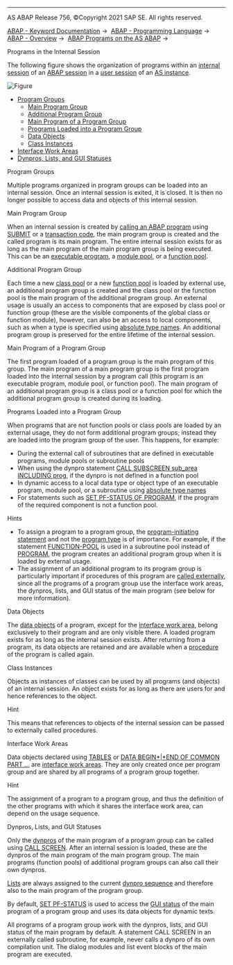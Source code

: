  

* * *

AS ABAP Release 756, ©Copyright 2021 SAP SE. All rights reserved.

[ABAP - Keyword Documentation](javascript:call_link\('abenabap.htm'\)) →  [ABAP - Programming Language](javascript:call_link\('abenabap_reference.htm'\)) →  [ABAP - Overview](javascript:call_link\('abenabap_oview.htm'\)) →  [ABAP Programs on the AS ABAP](javascript:call_link\('abenorganization_of_modules.htm'\)) → 

Programs in the Internal Session

The following figure shows the organization of programs within an [internal session](javascript:call_link\('abeninternal_session_glosry.htm'\) "Glossary Entry") of an [ABAP session](javascript:call_link\('abenabap_session_glosry.htm'\) "Glossary Entry") in a [user session](javascript:call_link\('abenuser_session_glosry.htm'\) "Glossary Entry") of an [AS instance](javascript:call_link\('abenas_instance_glosry.htm'\) "Glossary Entry").

![Figure](bdoc_memory2.gif)

-   [Program Groups](#@@ITOC@@ABENINTERNAL_SESSION_1)
    -   [Main Program Group](#@@ITOC@@ABENINTERNAL_SESSION_2)
    -   [Additional Program Group](#@@ITOC@@ABENINTERNAL_SESSION_3)
    -   [Main Program of a Program Group](#@@ITOC@@ABENINTERNAL_SESSION_4)
    -   [Programs Loaded into a Program Group](#@@ITOC@@ABENINTERNAL_SESSION_5)
    -   [Data Objects](#@@ITOC@@ABENINTERNAL_SESSION_6)
    -   [Class Instances](#@@ITOC@@ABENINTERNAL_SESSION_7)
-   [Interface Work Areas](#@@ITOC@@ABENINTERNAL_SESSION_8)
-   [Dynpros, Lists, and GUI Statuses](#@@ITOC@@ABENINTERNAL_SESSION_9)

Program Groups

Multiple programs organized in program groups can be loaded into an internal session. Once an internal session is exited, it is closed. It is then no longer possible to access data and objects of this internal session.

Main Program Group

When an internal session is created by [calling an ABAP program](javascript:call_link\('abenabap_program_call.htm'\)) using [SUBMIT](javascript:call_link\('abapsubmit.htm'\)) or a [transaction code](javascript:call_link\('abentransaction_code_glosry.htm'\) "Glossary Entry"), the main program group is created and the called program is its main program. The entire internal session exists for as long as the main program of the main program group is being executed. This can be an [executable program](javascript:call_link\('abenexecutable_program_glosry.htm'\) "Glossary Entry"), a [module pool](javascript:call_link\('abenmodul_pool_glosry.htm'\) "Glossary Entry"), or a [function pool](javascript:call_link\('abenfunction_pool_glosry.htm'\) "Glossary Entry").

Additional Program Group

Each time a new [class pool](javascript:call_link\('abenclass_pool_glosry.htm'\) "Glossary Entry") or a new [function pool](javascript:call_link\('abenfunction_pool_glosry.htm'\) "Glossary Entry") is loaded by external use, an additional program group is created and the class pool or the function pool is the main program of the additional program group. An external usage is usually an access to components that are exposed by class pool or function group (these are the visible components of the global class or function module), however, can also be an access to local components, such as when a type is specified using [absolute type names](javascript:call_link\('abenabsolute_typename_glosry.htm'\) "Glossary Entry"). An additional program group is preserved for the entire lifetime of the internal session.

Main Program of a Program Group

The first program loaded of a program group is the main program of this group. The main program of a main program group is the first program loaded into the internal session by a program call (this program is an executable program, module pool, or function pool). The main program of an additional program group is a class pool or a function pool for which the additional program group is created during its loading.

Programs Loaded into a Program Group

When programs that are not function pools or class pools are loaded by an external usage, they do not form additional program groups; instead they are loaded into the program group of the user. This happens, for example:

-   During the external call of subroutines that are defined in executable programs, module pools or subroutine pools
-   When using the dynpro statement [CALL SUBSCREEN sub\_area INCLUDING prog](javascript:call_link\('dynpcall.htm'\)), if the dynpro is not defined in a function pool
-   In dynamic access to a local data type or object type of an executable program, module pool, or a subroutine using [absolute type names](javascript:call_link\('abenabsolute_typename_glosry.htm'\) "Glossary Entry")
-   For statements such as [SET PF-STATUS OF PROGRAM](javascript:call_link\('abapset_pf-status_dynpro.htm'\)), if the program of the required component is not a function pool.

Hints

-   To assign a program to a program group, the [program-initiating statement](javascript:call_link\('abenprogram_init_statement_glosry.htm'\) "Glossary Entry") and not the [program type](javascript:call_link\('abenprogram_type_glosry.htm'\) "Glossary Entry") is of importance. For example, if the statement [FUNCTION-POOL](javascript:call_link\('abapfunction-pool.htm'\)) is used in a subroutine pool instead of [PROGRAM](javascript:call_link\('abapprogram.htm'\)), the program creates an additional program group when it is loaded by external usage.
-   The assignment of an additional program to its program group is particularly important if procedures of this program are [called externally](javascript:call_link\('abenprogram_groups.htm'\)), since all the programs of a program group use the interface work areas, the dynpros, lists, and GUI status of the main program (see below for more information).

Data Objects

The [data objects](javascript:call_link\('abendata_object_glosry.htm'\) "Glossary Entry") of a program, except for the [interface work area](javascript:call_link\('abeninterface_work_area_glosry.htm'\) "Glossary Entry"), belong exclusively to their program and are only visible there. A loaded program exists for as long as the internal session exists. After returning from a program, its data objects are retained and are available when a [procedure](javascript:call_link\('abenprocedure_glosry.htm'\) "Glossary Entry") of the program is called again.

Class Instances

Objects as instances of classes can be used by all programs (and objects) of an internal session. An object exists for as long as there are users for and hence references to the object.

Hint

This means that references to objects of the internal session can be passed to externally called procedures.

Interface Work Areas

Data objects declared using [TABLES](javascript:call_link\('abaptables.htm'\)) or [DATA BEGIN*|*END OF COMMON PART ...](javascript:call_link\('abapdata_common.htm'\)) are [interface work areas](javascript:call_link\('abeninterface_work_area_glosry.htm'\) "Glossary Entry"). They are only created once per program group and are shared by all programs of a program group together.

Hint

The assignment of a program to a program group, and thus the definition of the other programs with which it shares the interface work area, can depend on the usage sequence.

Dynpros, Lists, and GUI Statuses

Only the [dynpros](javascript:call_link\('abendynpro_glosry.htm'\) "Glossary Entry") of the main program of a program group can be called using [CALL SCREEN](javascript:call_link\('abapcall_screen.htm'\)). After an internal session is loaded, these are the dynpros of the main program of the main program group. The main programs (function pools) of additional program groups can also call their own dynpros.

[Lists](javascript:call_link\('abenclassic_list_glosry.htm'\) "Glossary Entry") are always assigned to the current [dynpro sequence](javascript:call_link\('abendynpro_sequence_glosry.htm'\) "Glossary Entry") and therefore also to the main program of the program group.

By default, [SET PF-STATUS](javascript:call_link\('abapset_pf-status_dynpro.htm'\)) is used to access the [GUI status](javascript:call_link\('abengui_status_glosry.htm'\) "Glossary Entry") of the main program of a program group and uses its data objects for dynamic texts.

All programs of a program group work with the dynpros, lists, and GUI status of the main program by default. A statement CALL SCREEN in an externally called subroutine, for example, never calls a dynpro of its own compilation unit. The dialog modules and list event blocks of the main program are executed.